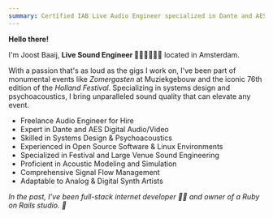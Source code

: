 ```yaml
---
summary: Certified IAB Live Audio Engineer specialized in Dante and AES digital audio/video networks. Available for freelance work in systems design, psychoacoustics, and festival sound engineering.
---
```

**Hello there!**

I'm Joost Baaij, **Live Sound Engineer 🎵🎤🎹🎷🎸🥁** located in Amsterdam.

With a passion that's as loud as the gigs I work on, I've been part of monumental events like _Zomergasten_ at Muziekgebouw and the iconic 76th edition of the _Holland Festival_. Specializing in systems design and psychoacoustics, I bring unparalleled sound quality that can elevate any event.

- Freelance Audio Engineer for Hire
- Expert in Dante and AES Digital Audio/Video
- Skilled in Systems Design & Psychoacoustics
- Experienced in Open Source Software & Linux Environments
- Specialized in Festival and Large Venue Sound Engineering
- Proficient in Acoustic Modeling and Simulation
- Comprehensive Signal Flow Management
- Adaptable to Analog & Digital Synth Artists

_In the past, I’ve been full-stack internet developer 🧑‍💻 and owner of a Ruby on Rails studio. 💎_